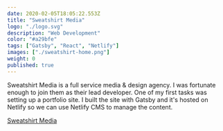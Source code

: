 ```yaml
---
date: 2020-02-05T18:05:22.553Z
title: "Sweatshirt Media" 
logo: "./logo.svg"
description: "Web Development"
color: "#a29bfe"
tags: ["Gatsby", "React", "Netlify"]
images: ["./sweatshirt-home.png"]
weight: 0
published: true
---
```


Sweatshirt Media is a full service media & design agency. I was fortunate enough to join them as their lead developer. One of my first tasks was setting up a portfolio site. I built the site with Gatsby and it's hosted on Netlify so we can use Netlify CMS to manage the content. 

<div class="buttons"><a href="https://sweatshirtmedia.com" class="button button--large">Sweatshirt Media</a></div>